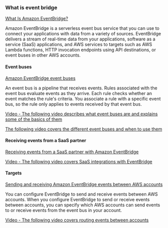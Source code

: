
### What is event bridge
[What Is Amazon EventBridge?](https://docs.aws.amazon.com/eventbridge/latest/userguide/eb-what-is.html)

Amazon EventBridge is a serverless event bus service that you can use to connect your applications with data from a variety of sources. EventBridge delivers a stream of real-time data from your applications, software as a service (SaaS) applications, and AWS services to targets such as AWS Lambda functions, HTTP invocation endpoints using API destinations, or event buses in other AWS accounts.

#### Event buses
[Amazon EventBridge event buses](https://docs.aws.amazon.com/eventbridge/latest/userguide/eb-event-bus.html)

An event bus is a pipeline that receives events. Rules associated with the event bus evaluate events as they arrive. Each rule checks whether an event matches the rule's criteria. You associate a rule with a specific event bus, so the rule only applies to events received by that event bus.

[Video - The following video describes what event buses are and explains some of the basics of them](https://youtu.be/LkEBBgWRKkI)

[The following video covers the different event buses and when to use them](https://youtu.be/cB5-GTSJNqc)

#### Receiving events from a SaaS partner
[Receiving events from a SaaS partner with Amazon EventBridge](https://docs.aws.amazon.com/eventbridge/latest/userguide/eb-saas.html)

[Video - The following video covers SaaS integrations with EventBridge](https://youtu.be/zxFrM6z8Wdg)

#### Targets

[Sending and receiving Amazon EventBridge events between AWS accounts](https://docs.aws.amazon.com/eventbridge/latest/userguide/eb-cross-account.html)

You can configure EventBridge to send and receive events between AWS accounts. When you configure EventBridge to send or receive events between accounts, you can specify which AWS accounts can send events to or receive events from the event bus in your account. 

[Video - The following video covers routing events between accounts](https://youtu.be/pX_xIW_EuCE)